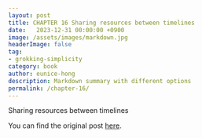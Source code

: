 ```yaml
---
layout: post
title: CHAPTER 16 Sharing resources between timelines
date:   2023-12-31 00:00:00 +0900
image: /assets/images/markdown.jpg
headerImage: false
tag:
- grokking-simplicity
category: book
author: eunice-hong
description: Markdown summary with different options
permalink: /chapter-16/
---
```


Sharing resources between timelines

You can find the original post [here](https://livebook.manning.com/book/grokking-simplicity/chapter-16/).
